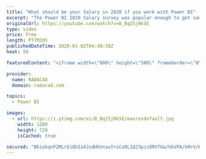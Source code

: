 ```yaml
---
title: "What should be your Salary in 2020 if you work with Power BI"
excerpt: "The Power BI 2020 Salary survey was popular enough to get some interesting results. In this post, I am sharing the result of that survey (which is filled by the public) as a Power BI report. The report gives you an overall idea of how much the minimum, maximum, and average salary should be based on geo-location"
originalUrl: https://youtube.com/watch?v=B_Bq2SjNkSE
type: video
price: Free
length: PT7M20S
publishedDateTime: 2020-01-02T04:48:38Z
heat: 50

featuredContent: "<iframe width=\"800\" height=\"500\" frameborder=\"0\" src=\"https://www.youtube.com/embed/B_Bq2SjNkSE\" allow=\"accelerometer; autoplay; encrypted-media; gyroscope; picture-in-picture\" allowfullscreen></iframe>"

provider:
  name: RADACAD
  domain: radacad.com

topics:
  - Power BI

images:
  - url: https://i.ytimg.com/vi/B_Bq2SjNkSE/maxresdefault.jpg
    width: 1280
    height: 720
    isCached: true

secured: "BkiokqnP2MLrEi8hIa4JsdHhU+auT+sCa9L1QJ3pzz8RVfUa/hkVPA/kMrV/KdBr0XFdsLbsZljBxwE8TEh4HnzI0j9ZGi1jxzNr0e1HQm/hA33ACmiKOmrbkfOLfyu45cK/X3kK3UgVuEtjD6W6d7lwN540CWB+s2E9tNtNHlavoq4H06meuKb/y14+ozNPBKSzk3gC+SxuJeJZ2RBvbW3MKx+dcDyo2tUlgfiEmHhzyrz8AayVhSABNBTwVteRIUh3YOahmxKpsjH7a8y7n1IAUeBTza78t87f5K+xZoAl7rYfvBlM88mN6EcWrvwUhr7piDAlt1eR4IVp/hrI1sS3NsneFW/7qwxS+9SYF3M6H87GS1xp3XRC9t5lRv03aJjqZ74OLtjhdpouE6I/OpSkEJdRurFAk7pidQlgISg=;bOVIuyXed5ADkmOGNHmfLA=="
---
```


